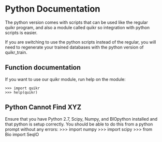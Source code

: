 # Python Documentation #
The python version comes with scripts that can be used like the regular quikr
program, and also a module called quikr so integration with python scripts 
is easier.

If you  are switching to use the python scripts instead of the regular, you
will need to regenerate your trained databases with the python version of 
quikr\_train.

## Function documentation ##
If you want to use our quikr module, run help on the module:

    >>> import quikr
    >>> help(quikr)
## Python Cannot Find XYZ ##

Ensure that you have Python 2.7, Scipy, Numpy, and BIOpython installed 
and that python is setup correctly. You should be able to do this from a python
prompt without any errors:
    >>> import numpy
    >>> import scipy
    >>> from Bio import SeqIO
